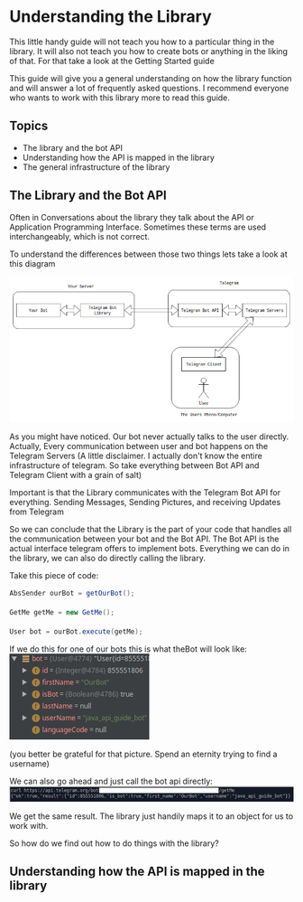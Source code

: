 # Understanding the Library

This little handy guide will not teach you how to a particular thing in the library. 
It will also not teach you how to create bots or anything in the liking of that. 
For that take a look at the Getting Started guide

This guide will give you a general understanding on how the library function and will answer a lot of frequently 
asked questions. I recommend everyone who wants to work with this library more to read this guide.

## Topics
* The library and the bot API
* Understanding how the API is mapped in the library
* The general infrastructure of the library

## The Library and the Bot API
Often in Conversations about the library they talk about the API or Application Programming Interface. Sometimes these 
terms are used interchangeably, which is not correct.

To understand the differences between those two things lets take a look at this diagram

![](Telegram-Diagram.png)

As you might have noticed. Our bot never actually talks to the user directly. Actually, Every communication between user 
and bot happens on the Telegram Servers (A little disclaimer. I actually don't know the entire infrastructure of telegram. 
So take everything between Bot API and Telegram Client with a grain of salt)

Important is that the Library communicates with the Telegram Bot API for everything. Sending Messages, Sending Pictures, 
and receiving Updates from Telegram

So we can conclude that the Library is the part of your code that handles all the communication between your bot and the
Bot API. The Bot API is the actual interface telegram offers to implement bots. Everything we can do in the library, 
we can also do directly calling the library.

Take this piece of code:
```java
AbsSender ourBot = getOurBot();

GetMe getMe = new GetMe();

User bot = ourBot.execute(getMe);
```

If we do this for one of our bots this is what theBot will look like:<br>
![](Bot_intellij.png)

(you better be grateful for that picture. Spend an eternity trying to find a username)

We can also go ahead and just call the bot api directly:<br>
![](Bot_curl.png)

We get the same result. The library just handily maps it to an object for us to work with.

So how do we find out how to do things with the library?

## Understanding how the API is mapped in the library
